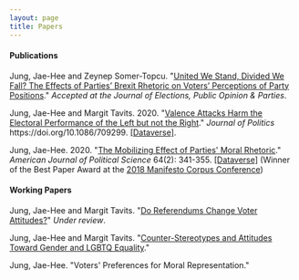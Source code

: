 ```yaml
---
layout: page
title: Papers
---
```


#### Publications

Jung, Jae-Hee and Zeynep Somer-Topcu. "[United We Stand, Divided We Fall? The Effects of Parties’ Brexit Rhetoric on Voters’ Perceptions of Party Positions](https://www.dropbox.com/s/l99vz5ujglgm6m3/JungSomer-Topcu_brexit.pdf?dl=0)." _Accepted at the Journal of Elections, Public Opinion & Parties_.

Jung, Jae-Hee and Margit Tavits. 2020. "[Valence Attacks Harm the Electoral Performance of the Left but not the Right](https://doi.org/10.1086/709299)." _Journal of Politics_ https://<i></i>doi.org/10.1086/709299. [[Dataverse]](https://dataverse.harvard.edu/dataset.xhtml;jsessionid=6be1e4de9fa24c22a5b7981e7e1d?persistentId=doi%3A10.7910%2FDVN%2FHMI4WY&version=&q=&fileTypeGroupFacet=&fileAccess=Public&fileSortField=type).

Jung, Jae-Hee. 2020. "[The Mobilizing Effect of Parties' Moral Rhetoric](https://onlinelibrary.wiley.com/doi/full/10.1111/ajps.12476)." _American Journal of Political Science_ 64(2): 341-355. [[Dataverse]](https://dataverse.harvard.edu/dataset.xhtml?persistentId=doi:10.7910/DVN/6KPFOK) 
(Winner of the Best Paper Award at the [2018 Manifesto Corpus Conference](https://manifesto-project.wzb.eu/conference-2018))

#### Working Papers

Jung, Jae-Hee and Margit Tavits. "[Do Referendums Change Voter Attitudes?](https://www.dropbox.com/s/s63cf7b4rnsbkxe/JungTavits_referendum.pdf?dl=0)" _Under review_.

Jung, Jae-Hee and Margit Tavits. "[Counter-Stereotypes and Attitudes Toward Gender and LGBTQ Equality](https://www.dropbox.com/s/3onr80kvfohkwyp/JungTavits_counterstereotypes.pdf?dl=0)."

Jung, Jae-Hee. "Voters' Preferences for Moral Representation."
